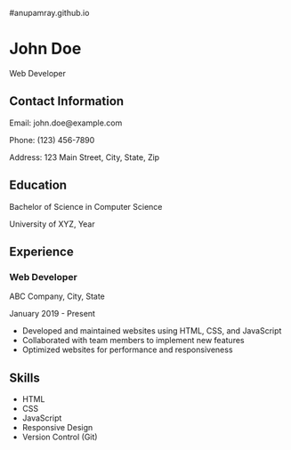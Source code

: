 #anupamray.github.io
<html lang="en">
<head>
  <meta charset="UTF-8">
  <meta name="viewport" content="width=device-width, initial-scale=1.0">
</head>
<body>
  <h1>John Doe</h1>
  <p>Web Developer</p>

  <div class="section">
    <h2>Contact Information</h2>
    <p>Email: john.doe@example.com</p>
    <p>Phone: (123) 456-7890</p>
    <p>Address: 123 Main Street, City, State, Zip</p>
  </div>

  <div class="section">
    <h2>Education</h2>
    <p>Bachelor of Science in Computer Science</p>
    <p>University of XYZ, Year</p>
  </div>

  <div class="section">
    <h2>Experience</h2>
    <h3>Web Developer</h3>
    <p>ABC Company, City, State</p>
    <p>January 2019 - Present</p>
    <ul>
      <li>Developed and maintained websites using HTML, CSS, and JavaScript</li>
      <li>Collaborated with team members to implement new features</li>
      <li>Optimized websites for performance and responsiveness</li>
    </ul>
  </div>

  <div class="section">
    <h2>Skills</h2>
    <ul>
      <li>HTML</li>
      <li>CSS</li>
      <li>JavaScript</li>
      <li>Responsive Design</li>
      <li>Version Control (Git)</li>
    </ul>
  </div>
</body>
</html>
